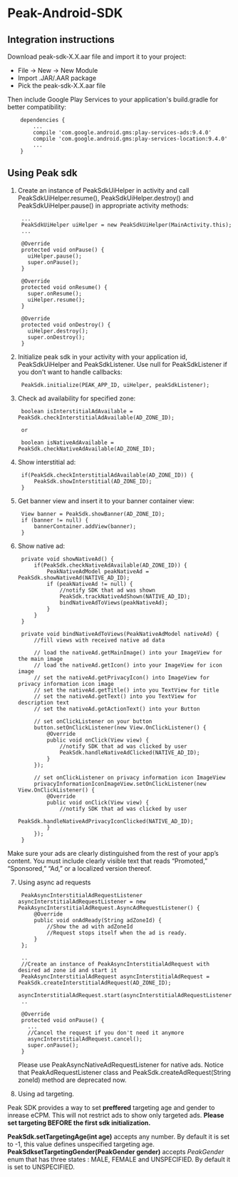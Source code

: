 # Peak-Android-SDK

## Integration instructions 
Download peak-sdk-X.X.aar file and import it to your project:

  - File -> New -> New Module
  - Import .JAR/.AAR package
  - Pick the peak-sdk-X.X.aar file

Then include Google Play Services to your application's build.gradle for better compatibility:

        dependencies {
            ...
            compile 'com.google.android.gms:play-services-ads:9.4.0'
            compile 'com.google.android.gms:play-services-location:9.4.0'
            ...
        }


## Using Peak sdk

1. Create an instance of PeakSdkUiHelper in activity and call PeakSdkUiHelper.resume(), PeakSdkUiHelper.destroy() and PeakSdkUiHelper.pause() in appropriate activity methods:
        
        ...
        PeakSdkUiHelper uiHelper = new PeakSdkUiHelper(MainActivity.this);
        ...
        
        @Override
        protected void onPause() {
          uiHelper.pause();
          super.onPause();
        }
         
        @Override
        protected void onResume() {
          super.onResume();
          uiHelper.resume();
        }
         
        @Override
        protected void onDestroy() {
          uiHelper.destroy();
          super.onDestroy();
        }

2. Initialize peak sdk in your activity with your application id, PeakSdkUiHelper and PeakSdkListener. Use null for PeakSdkListener if you don't want to handle callbacks:

        PeakSdk.initialize(PEAK_APP_ID, uiHelper, peakSdkListener);

3. Check ad availability for specified zone:

        boolean isInterstitialAdAvailable = PeakSdk.checkInterstitialAdAvailable(AD_ZONE_ID);
        
        or        
        
        boolean isNativeAdAvailable = PeakSdk.checkNativeAdAvailable(AD_ZONE_ID);

4. Show interstitial ad:

        if(PeakSdk.checkInterstitialAdAvailable(AD_ZONE_ID)) {
            PeakSdk.showInterstitial(AD_ZONE_ID);
        }

5. Get banner view and insert it to your banner container view:

        View banner = PeakSdk.showBanner(AD_ZONE_ID);
        if (banner != null) {
            bannerContainer.addView(banner);
        }

6. Show native ad:

        private void showNativeAd() {
            if(PeakSdk.checkNativeAdAvailable(AD_ZONE_ID)) {
                PeakNativeAdModel peakNativeAd = PeakSdk.showNativeAd(NATIVE_AD_ID);
                if (peakNativeAd != null) {
                    //notify SDK that ad was shown
                    PeakSdk.trackNativeAdShown(NATIVE_AD_ID);
                    bindNativeAdToViews(peakNativeAd);
                }
            }
        }

        private void bindNativeAdToViews(PeakNativeAdModel nativeAd) {
            //fill views with received native ad data
            
            // load the nativeAd.getMainImage() into your ImageView for the main image
            // load the nativeAd.getIcon() into your ImageView for icon image
            // set the nativeAd.getPrivacyIcon() into ImageView for privacy information icon image
            // set the nativeAd.getTitle() into you TextView for title
            // set the nativeAd.getText() into you TextView for description text
            // set the nativeAd.getActionText() into your Button

            // set onClickListener on your button 
            button.setOnClickListener(new View.OnClickListener() {
                @Override
                public void onClick(View view) {
                    //notify SDK that ad was clicked by user
                    PeakSdk.handleNativeAdClicked(NATIVE_AD_ID);
                }
            });

            // set onClickListener on privacy information icon ImageView
            privacyInformationIconImageView.setOnClickListener(new View.OnClickListener() {
                @Override
                public void onClick(View view) {
                    //notify SDK that ad was clicked by user
                    PeakSdk.handleNativeAdPrivacyIconClicked(NATIVE_AD_ID);
                }
            });
        }
        
  Make sure your ads are clearly distinguished from the rest of your app’s content. You must include clearly visible text that reads “Promoted,” “Sponsored,” “Ad,” or a localized version thereof.
  
7. Using async ad requests
  
        PeakAsyncInterstitialAdRequestListener asyncInterstitialAdRequestListener = new PeakAsyncInterstitialAdRequest.AsyncAdRequestListener() {
            @Override
            public void onAdReady(String adZoneId) {
                //Show the ad with adZoneId
                //Request stops itself when the ad is ready.
            }
        };
        
        ..
        //Create an instance of PeakAsyncInterstitialAdRequest with desired ad zone id and start it
        PeakAsyncInterstitialAdRequest asyncInterstitialAdRequest = PeakSdk.createInterstitialAdRequest(AD_ZONE_ID);
        asyncInterstitialAdRequest.start(asyncInterstitialAdRequestListener);
        ..
        
        @Override
        protected void onPause() {
          ...
          //Cancel the request if you don't need it anymore
          asyncInterstitialAdRequest.cancel();
          super.onPause();
        }
        
        
    Please use PeakAsyncNativeAdRequestListener for native ads. Notice that PeakAdRequestListener class and PeakSdk.createAdRequest(String zoneId) method are deprecated now.
8. Using ad targeting.

  Peak SDK provides a way to set **preffered** targeting age and gender to inrease eCPM. This will not restrict ads to show only targeted ads. 
  **Please set targeting BEFORE the first sdk initialization.**
    
  **PeakSdk.setTargetingAge(int age)** accepts any number. By default it is set to -1, this value defines unspecified targeting age.    
  **PeakSdksetTargetingGender(PeakGender gender)** accepts *PeakGender* enum that has three states : MALE, FEMALE and UNSPECIFIED. By default it is set to UNSPECIFIED.



